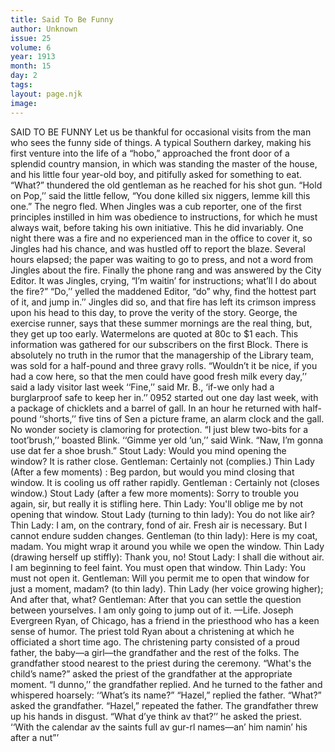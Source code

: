 ```yaml
---
title: Said To Be Funny
author: Unknown
issue: 25
volume: 6
year: 1913
month: 15
day: 2
tags:
layout: page.njk
image:
---
```

SAID TO BE FUNNY    Let us be thankful for occasional visits from the man who sees the funny side of things.       A typical Southern darkey, making his first venture into the life of a “hobo,” approached the front door of a splendid country mansion, in which was standing the master of the house, and his little four year-old boy, and pitifully asked for something to eat.    “What?” thundered the old gentleman as he reached for his shot gun.    “Hold on Pop,’’ said the little fellow, “You done killed six niggers, lemme kill this one.”    The negro fled.       When Jingles was a cub reporter, one of the first principles instilled in him was obedience to instructions, for which he must always wait, before taking his own initiative. This he did invariably. One night there was a fire and no experienced man in the office to cover it, so Jingles had his chance, and was hustled off to report the blaze.    Several hours elapsed; the paper was waiting to go to press, and not a word from Jingles about the fire. Finally the phone rang and was answered by the City Editor. It was Jingles, crying, “I’m waitin’ for instructions; what’ll I do about the fire?”    “Do,’’ yelled the maddened Editor, “do” why, find the hottest part of it, and jump in.’’    Jingles did so, and that fire has left its crimson impress upon his head to this day, to prove the verity of the story.       George, the exercise runner, says that these summer mornings are the real thing, but, they get up too early.       Watermelons are quoted at 80c to $1 each. This information was gathered for our subscribers on the first Block.       There is absolutely no truth in the rumor that the managership of the Library team, was sold for a half-pound and three gravy rolls. “Wouldn’t it be nice, if you had a cow here, so that the men could have good fresh milk every day,’’ said a lady visitor last week ‘‘Fine,’’ said Mr. B., ‘if-we only had a burglarproof safe to keep her in.’’       0952 started out one day last week, with a package of chicklets and a barrel of gall. In an hour he returned with half-pound ‘‘shorts,’’ five tins of Sen a picture frame, an alarm clock and the gall.       No wonder society is clamoring for protection.       “I just blew two-bits for a toot’brush,’’ boasted Blink. ‘‘Gimme yer old ’un,’’ said Wink. “Naw, I’m gonna use dat fer a shoe brush.”      Stout Lady: Would you mind opening the window? It is rather close.    Gentleman: Certainly not (complies.)    Thin Lady (After a few moments) : Beg pardon, but would you mind closing that window. It is cooling us off rather rapidly.    Gentleman : Certainly not (closes window.)    Stout Lady (after a few more moments): Sorry to trouble you again, sir, but really it is stifling here. Thin Lady: You'll oblige me by not opening that window.    Stout Lady (turning to thin lady): You do not like air?    Thin Lady: I am, on the contrary, fond of air. Fresh air is necessary. But I cannot endure sudden changes.    Gentleman (to thin lady): Here is my coat, madam. You might wrap it around you while we open the window.    Thin Lady (drawing herself up stiffly): Thank you, no!    Stout Lady: I shall die without air. I am beginning to feel faint. You must open that window.    Thin Lady: You must not open it.    Gentleman: Will you permit me to open that window for just a moment, madam? (to thin lady).    Thin Lady (her voice growing higher); And after that, what?    Gentleman: After that you can settle the question between yourselves. I am only going to jump out of it. —Life.       Joseph Evergreen Ryan, of Chicago, has a friend in the priesthood who has a keen sense of humor. The priest told Ryan about a christening at which he officiated a short time ago.    The christening party consisted of a proud father, the baby—a girl—the grandfather and the rest of the folks. The grandfather stood nearest to the priest during the ceremony.    “What's the child’s name?” asked the priest of the grandfather at the appropriate moment.    “I dunno,’’ the grandfather replied. And he turned to the father and whispered hoarsely: ‘‘What’s its name?”    “Hazel,” replied the father.    “What?” asked the grandfather.    “Hazel,” repeated the father.    The grandfather threw up his hands in disgust.    “What d’ye think av that?’’ he asked the priest. ‘‘With the calendar av the saints full av gur-rl names—an’ him namin’ his after a nut”’ 


